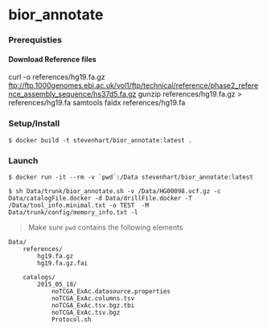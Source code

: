 # bior_annotate

### Prerequisties
#### Download Reference files
curl -o references/hg19.fa.gz ftp://ftp.1000genomes.ebi.ac.uk/vol1/ftp/technical/reference/phase2_reference_assembly_sequence/hs37d5.fa.gz 
gunzip references/hg19.fa.gz > references/hg19.fa
samtools faidx references/hg19.fa



### Setup/Install
```
$ docker build -t stevenhart/bior_annotate:latest .
```
### Launch
```
$ docker run -it --rm -v `pwd`:/Data stevenhart/bior_annotate:latest

$ sh Data/trunk/bior_annotate.sh -v /Data/HG00098.vcf.gz -c Data/catalogFile.docker -d Data/drillFile.docker -T /Data/tool_info.minimal.txt -o TEST  -M Data/trunk/config/memory_info.txt -l

```
> Make sure `pwd` contains the following elements


	Data/
		references/
			hg19.fa.gz
			hg19.fa.gz.fai

		catalogs/
			2015_05_18/
				noTCGA_ExAc.datasource.properties
				noTCGA_ExAc.columns.tsv
				noTCGA_ExAc.tsv.bgz.tbi
				noTCGA_ExAc.tsv.bgz
				Protocol.sh
